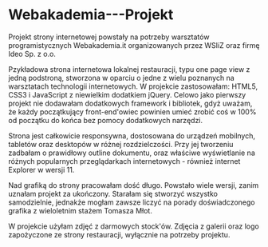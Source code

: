 # Webakademia---Projekt

Projekt strony internetowej powstały na potrzeby warsztatów programistycznych Webakademia.it organizowanych przez WSIiZ oraz firmę Ideo Sp. z o.o.

Pzykładowa strona internetowa lokalnej restauracji, typu one page view z jedną podstroną, stworzona w oparciu o jedne z wielu poznanych na warsztatach technologii internetowych. W projekcie zastosowałam: HTML5, CSS3 i JavaScript z niewielkim dodatkiem jQuery. Celowo jako pierwszy projekt nie dodawałam dodatkowych framework i bibliotek, gdyż uważam, że każdy początkujący front-end'owiec powinien umieć zrobić coś w 100% od początku do końca bez pomocy dodatkowych narzędzi.

Strona jest całkowicie responsywna, dostosowana do urządzeń mobilnych, tabletów oraz desktopów w różnej rozdzielczości. Przy jej tworzeniu zadbałam o prawidłowy outline dokumentu, oraz właściwe wyświetlanie na różnych popularnych przeglądarkach internetowych - również internet Explorer w wersji 11.

Nad grafiką do strony pracowałam dość długo. Powstało wiele wersji, zanim uznałam projekt za ukończony. Starałam się stworzyć wszystko samodzielnie, jednakże mogłam zawsze liczyć na porady doświadczonego grafika z wieloletnim stażem Tomasza Młot.

W projekcie użyłam zdjęć z darmowych stock'ów.
Zdjęcia z galerii oraz logo zapożyczone ze strony restauracji, wyłącznie na potrzeby projektu.

